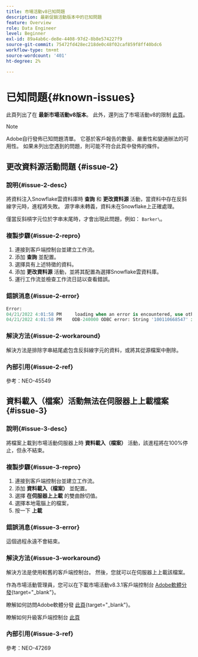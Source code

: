 ```yaml
---
title: 市場活動v8已知問題
description: 最新促銷活動版本中的已知問題
feature: Overview
role: Data Engineer
level: Beginner
exl-id: 89a4ab6c-de8e-4408-97d2-8b8e574227f9
source-git-commit: 75472fd428ec218de0c48f02caf859f8ff40bdc6
workflow-type: tm+mt
source-wordcount: '401'
ht-degree: 2%

---
```


# 已知問題{#known-issues}

此頁列出了在 **最新市場活動v8版本**。 此外，還列出了市場活動v8的限制 [此頁](ac-guardrails.md)。


>[!NOTE]
>
>Adobe自行發佈已知問題清單。 它基於客戶報告的數量、嚴重性和變通辦法的可用性。 如果未列出您遇到的問題，則可能不符合此頁中發佈的條件。

<!--
## Change Data Source activity issue #1 {#issue-1}

### Description{#issue-1-desc}

The **Change Data Source** activity is failing when transfering data from Campaign local database to Snowflake cloud database. When switching directions, the activity can generate issues.

### Reproduction steps{#issue-1-repro}

1. Connect to the client console and create a workflow.
1. Add a **Query** activity and a **Change Data Source** activity.
1. Define a query on the **email**, which is a string.
1. Run the workflow and right-click the transition to view the population: the email records are displayed replaced by `****`.
1. Check the workflow logs: the **Change Data Source** activity interprets these records as numeric values.

### Error message{#issue-1-error}

```sql
04/13/2022 10:00:18 AM              Executing change data source 'Ok' (step 'Change Data Source')
04/13/2022 10:00:18 AM              Starting 1 connection(s) on pool 'nms:extAccount:ffda tractorsupply_mkt_stage8' (Snowflake, server='adobe-acc_tractorsupply_us_west_2_aws.snowflakecomputing.com', login='tractorsupply_stage8_MKT:tractorsupply_stage8')
04/13/2022 10:00:26 AM              ODB-240000 ODBC error: {*}Numeric value '{*}******{*}{{*}}' is not recognized\{*}   File 'wkf1285541_13_1_0_47504750#458318uploadPart0.chunk.gz', line 1, character 10140   Row 279, column "WKF1285541_13_1_0"["BICUST_ID":1]   If you would like to continue loading when a
04/13/2022 10:00:26 AM              n error is encountered, use other values such as 'SKIP_FILE' or 'CONTINUE' for the ON_ERROR option. For more information on loading options, please run 'info loading_data' in a SQL client. SQLState: 22018
04/13/2022 10:00:26 AM              WDB-200001 SQL statement 'COPY INTO wkf1285541_13_1_0 (SACTIVE, SADDRESS1, SADDRESS2, BICUST_ID, SEMAIL) FROM ( SELECT $1, $2, $3, $4, $5 FROM $$@BULK_wkf1285541_13_1_0$$) FILE_FORMAT = ( TYPE = CSV RECORD_DELIMITER = '\x02' FIELD_DELIMITER = '\x01' FIEL
04/13/2022 10:00:26 AM              D_OPTIONALLY_ENCLOSED_BY = 'NONE') ON_ERROR = ABORT_STATEMENT PURGE = TRUE' could not be executed.
```

### Workaround{#issue-1-workaround}

To have the data transfered from Snowflake cloud database to Campaign local database and back to Snowflake, you must use two different **Change Data Source** activities.

### Internal reference{#issue-1-ref}

Reference: NEO-45549 
-->


## 更改資料源活動問題 {#issue-2}

### 說明{#issue-2-desc}

將資料注入Snowflake雲資料庫時 **查詢** 和 **更改資料源** 活動，當資料中存在反斜線字元時，進程將失敗。 源字串未轉義，資料未在Snowflake上正確處理。

僅當反斜槓字元位於字串末尾時，才會出現此問題，例如： `Barker\`。


### 複製步驟{#issue-2-repro}

1. 連接到客戶端控制台並建立工作流。
1. 添加 **查詢** 並配置。
1. 選擇具有上述特徵的資料。
1. 添加 **更改資料源** 活動，並將其配置為選擇Snowflake雲資料庫。
1. 運行工作流並檢查工作流日誌以查看錯誤。


### 錯誤消息{#issue-2-error}

```sql
Error:
04/21/2022 4:01:58 PM     loading when an error is encountered, use other values such as 'SKIP_FILE' or 'CONTINUE' for the ON_ERROR option. For more information on loading options, please run 'info loading_data' in a SQL client. SQLState: 22000
04/21/2022 4:01:58 PM    ODB-240000 ODBC error: String '100110668547' is too long and would be truncated   File 'wkf1656797_21_1_3057430574#458516uploadPart0.chunk.gz', line 1, character 0   Row 90058, column "WKF1656797_21_1"["SCARRIER_ROUTE":13]   If you would like to continue
```

### 解決方法{#issue-2-workaround}

解決方法是排除字串結尾處包含反斜線字元的資料，或將其從源檔案中刪除。

<!--
As a workaround, export the files with double quotes around the problematic values (like `Barker\`) and include a file format option `FIELD_OPTIONALLY_ENCLOSED_BY = '"'`.
-->

### 內部引用{#issue-2-ref}

參考：NEO-45549


## 資料載入（檔案）活動無法在伺服器上上載檔案 {#issue-3}

### 說明{#issue-3-desc}

將檔案上載到市場活動伺服器上時 **資料載入（檔案）** 活動，該進程將在100%停止，但永不結束。

### 複製步驟{#issue-3-repro}

1. 連接到客戶端控制台並建立工作流。
1. 添加 **資料載入（檔案）** 並配置。
1. 選擇 **在伺服器上上載** 的雙曲餘切值。
1. 選擇本地電腦上的檔案，
1. 按一下 **上載**


### 錯誤消息{#issue-3-error}

這個過程永遠不會結束。

### 解決方法{#issue-3-workaround}

解決方法是使用較舊的客戶端控制台。 然後，您就可以在伺服器上上載該檔案。

作為市場活動管理員，您可以在下載市場活動v8.3.1客戶端控制台 [Adobe軟體分發](https://experience.adobe.com/#/downloads/content/software-distribution/en/campaign.html?1_group.propertyvalues.property=.%2Fjcr%3內容%2Fmetadata%2Fdc%3Rast&amp;1_group.propertyvalues.operation=等於&amp;1_group.propertyvalues.0_values=目標版本%3Acampaign%2F8&amp;orderby=%40jcr%3Acontent%2Fjcr%3AlastModifiedModied&amp;ordModied&amp;OrdSed&amp;Sed&amp;St.st&amp;St&amp;Sor&amp;layout=list&amp;p.offset=0&amp;p.limit=4){target=&quot;_blank&quot;}。

瞭解如何訪問Adobe軟體分發 [此頁](https://experienceleague.adobe.com/docs/experience-cloud/software-distribution/home.html?lang=zh-Hant){target=&quot;_blank&quot;}。

瞭解如何升級客戶端控制台 [此頁](connect.md)

### 內部引用{#issue-3-ref}

參考：NEO-47269
